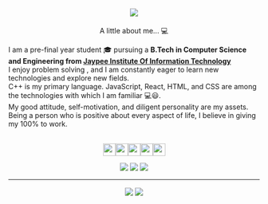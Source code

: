 
<h1 align="center">
  <a href="https://git.io/typing-svg">
    <img src="https://readme-typing-svg.herokuapp.com/?lines=Hello,+There!+👋;This+is+Somya+Singhal;&center=true&size=30">
  </a>
</h1>

<p align="center">
  A little about me... 💻
  
I am a pre-final year student 🎓 pursuing a **B.Tech in Computer Science and Engineering from [Jaypee Institute Of Information Technology](https://https://www.jiit.ac.in)**  </br>
I enjoy problem solving , and I am constantly eager to learn new technologies and explore new fields. </br>
C++ is my primary language. JavaScript, React, HTML, and CSS are among the technologies with which I am familiar  💻😃. </br>
My good attitude, self-motivation, and diligent personality are my assets.</br>
Being a person who is positive about every aspect of life, I believe in giving my 100% to work.
</br></br>
<p align="center"><a href="https://www.linkedin.com/in/somya-singhal-709ba9187/"><img src="https://img.shields.io/badge/linkedin-%230077B5.svg?&style=for-the-badge&logo=linkedin&logoColor=white" height=25></a><a href="https://leetcode.com/somya21/"><img src="https://img.shields.io/badge/-Leetcode-grey?style=flat-square&logo=leetcode" height=25></a><a href="https://github.com/somya21"><img src="http://img.shields.io/badge/-Github-black?style=flat-square&logo=github" height=25></a><a href="https://codeforces.com/profile/SOMYASINGHAL"><img src="https://img.shields.io/badge/Codeforces-cyan?&style=for-the-badge&logo=Codeforces&logoColor=black" height=25></a><a href="https://www.codechef.com/users/somya21"><img src="https://img.shields.io/badge/Codechef-brown?&style=for-the-badge&logo=Codechef&logoColor=white" height=25></a>
</p>

<p align="center">
 <img src="https://img.shields.io/badge/Competitive Programming-blue"> <img src="https://img.shields.io/badge/Data Structures And Algorithms-black"> <img src="https://img.shields.io/badge/Frontend Development-blueviolet">
</p>
<hr>
 

<p align=center>  
  <img align=center src="https://github-readme-stats.vercel.app/api?username=somya21&show_icons=true&theme=radical">
  <img align="center" src="https://github-readme-stats.vercel.app/api/top-langs/?username=somya21&theme=react&line_height=27&layout=compact" />
</p>






